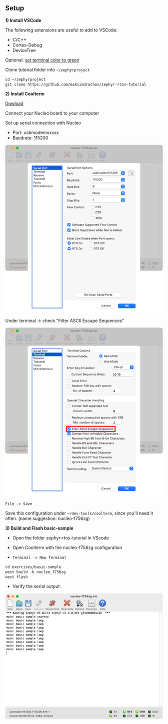 ## Setup
**1) Install VSCode**

The following extensions are useful to add to VSCode:
- C/C++
- Cortex-Debug
- DeviceTree

Optional: [set terminal color to green](https://stackoverflow.com/questions/42307949/color-theme-for-vs-code-integrated-terminal)

Clone tutorial folder into `~/zephyrproject`
```
cd ~/zephyrproject
git clone https://github.com/maksimdrachov/zephyr-rtos-tutorial

```

**2) Install Coolterm**

[Dowload](https://freeware.the-meiers.org/)

Connect your Nucleo board to your computer

Set up serial connection with Nucleo
- Port: usbmodemxxxxx
- Baudrate: 115200

![coolterm-1](/images/zephyr-setup/coolterm-1.png)

Under terminal -> check "Filter ASCII Escape Sequences"

![coolterm-2](/images/zephyr-setup/coolterm-2.png)

`File -> Save`

Save this configuration under `~/dev-tools/coolterm`, since you'll need it often.  (name suggestion: nucleo-f756zg)

**3) Build and Flash basic-sample**
- Open the folder zephyr-rtos-tutorial in VScode

- Open Coolterm with the nucleo-f756zg configuration

- `Terminal -> New Terminal`
```
cd exercises/basic-sample
west build -b nucleo_f756zg
west flash
```

- Verify the serial output:

![coolterm-3](/images/zephyr-setup/coolterm-3.png)


